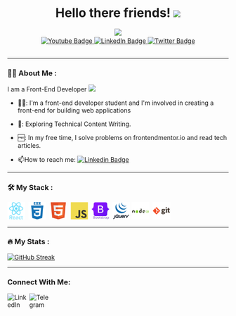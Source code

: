         
<div id="header" align="center">
          <h1>
    Hello there friends!
      <img src="https://media.giphy.com/media/kReKcfrs1YoTmt2AQt/giphy.gif" width="30px"/>
  </h1>
  <img src="https://media.giphy.com/media/elrFAUtV7ZOH7TSPhF/giphy-downsized.gif" width="180px"/>
  <div id="badges">
     <a href="https://www.youtube.com/watch?v=dQw4w9WgXcQ">
    <img src="https://img.shields.io/badge/YouTube-red?style=for-the-badge&logo=youtube&logoColor=white" alt="Youtube Badge"/>
  </a>
  <a href="https://www.linkedin.com/in/egor-afanasew-252b3023b?lipi=urn%3Ali%3Apage%3Ad_flagship3_profile_view_base_contact_details%3Bh5g2%2FtPQRWWkiuVjVud7CQ%3D%3D">
    <img src="https://img.shields.io/badge/LinkedIn-blue?style=for-the-badge&logo=linkedin&logoColor=white" alt="LinkedIn Badge"/>
  </a>
   <a href="your-twitter-URL">
    <img src="https://img.shields.io/badge/Instagram-red?style=for-the-badge&logo=instagram&logoColor=white" alt="Twitter Badge"/>
  </a>
</div>
  <img src="https://komarev.com/ghpvc/?username=Egor011297&style=flat-square&color=blue" alt=""/>
</div>

        
---
        
### :man_technologist: About Me :
I am a Front-End Developer <img src="https://media.giphy.com/media/WUlplcMpOCEmTGBtBW/giphy.gif" width="30">

- 👨‍🎓: I'm a front-end developer student and I'm involved in creating a front-end for building web applications

- 📖: Exploring Technical Content Writing.

- 🆓: In my free time, I solve problems on frontendmentor.io and read tech articles.

- :mailbox:How to reach me: [![Linkedin Badge](https://img.shields.io/badge/-Linkedin-blue?style=flat&logo=Linkedin&logoColor=white)](https://www.linkedin.com/in/egor-afanasew-252b3023b?lipi=urn%3Ali%3Apage%3Ad_flagship3_profile_view_base_contact_details%3B1T8rYDPlRjazUt5UUQpZVA%3D%3D)

---

### :hammer_and_wrench: My Stack :

<div>
  <img src="https://github.com/devicons/devicon/blob/master/icons/react/react-original-wordmark.svg" title="React" alt="React" width="40" height="40"/>&nbsp;
  <img src="https://github.com/devicons/devicon/blob/master/icons/css3/css3-plain-wordmark.svg"  title="CSS3" alt="CSS" width="40" height="40"/>&nbsp;
  <img src="https://github.com/devicons/devicon/blob/master/icons/html5/html5-original.svg" title="HTML5" alt="HTML" width="40" height="40"/>&nbsp;
  <img src="https://github.com/devicons/devicon/blob/master/icons/javascript/javascript-original.svg" title="JavaScript" alt="JavaScript" width="40" height="40"/>&nbsp;
  <img src="https://github.com/devicons/devicon/blob/master/icons/bootstrap/bootstrap-original-wordmark.svg" title="bootstrap"  alt="bootstrap" width="40" height="40"/>&nbsp;
   <img src="https://github.com/devicons/devicon/blob/master/icons/jquery/jquery-original-wordmark.svg" title="jquery" **alt="jquery" width="40" height="40"/>
  <img src="https://github.com/devicons/devicon/blob/master/icons/nodejs/nodejs-original-wordmark.svg" title="NodeJS" alt="NodeJS" width="40" height="40"/>&nbsp;
  <img src="https://github.com/devicons/devicon/blob/master/icons/git/git-original-wordmark.svg" title="Git" **alt="Git" width="40" height="40"/>
</div>
    
---

### :fire: My Stats :

[![GitHub Streak](http://github-readme-streak-stats.herokuapp.com?user=Egor011297&theme=ayu-light)](https://git.io/streak-stats)

---

### Connect With Me: 

[<img align="left" alt="LinkedIn" src='https://cdn-icons-png.flaticon.com/512/145/145807.png' width = 50/>](https://www.linkedin.com/in/egor-afanasew-252b3023b?lipi=urn%3Ali%3Apage%3Ad_flagship3_profile_view_base_contact_details%3B1T8rYDPlRjazUt5UUQpZVA%3D%3D)


[<img align="left" alt="Telegram" src='https://cdn-icons.flaticon.com/png/512/3670/premium/3670070.png?token=exp=1653465082~hmac=062882e483524750ab76723c7196ad10' width = 50/>](https://t.me/afanasew1297)



